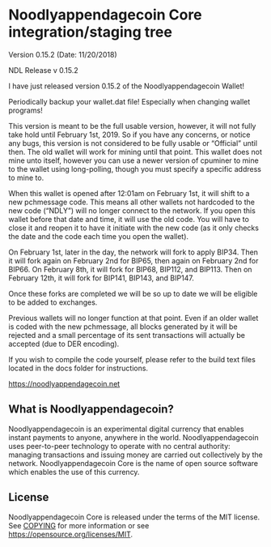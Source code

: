 Noodlyappendagecoin Core integration/staging tree
=====================================

Version 0.15.2 (Date: 11/20/2018)

NDL Release v 0.15.2

I have just released version 0.15.2 of the Noodlyappendagecoin Wallet!

Periodically backup your wallet.dat file!  Especially when changing wallet programs!

This version is meant to be the full usable version, however, it will not fully take hold until February 1st, 2019.  So if you have any concerns, or notice any bugs, this version is not considered to be fully usable or “Official” until then.
The old wallet will work for mining until that point.  This wallet does not mine unto itself, however you can use a newer version of cpuminer to mine to the wallet using long-polling, though you must specify a specific address to mine to.

When this wallet is opened after 12:01am on February 1st, it will shift to a new pchmessage code.  This means all other wallets not hardcoded to the new code (“NDLY”) will no longer connect to the network.  If you open this wallet before that date and time, it will use the old code.  You will have to close it and reopen it to have it initiate with the new code (as it only checks the date and the code each time you open the wallet).

On February 1st, later in the day, the network will fork to apply BIP34. Then it will fork again on February 2nd for BIP65, then again on February 2nd for BIP66.  On February 8th, it will fork for BIP68, BIP112, and BIP113.  Then on February 12th, it will fork for BIP141, BIP143, and BIP147.  

Once these forks are completed we will be so up to date we will be eligible to be added to exchanges.

Previous wallets will no longer function at that point.   Even if an older wallet is coded with the new pchmessage, all blocks generated by it will be rejected and a small percentage of its sent transactions will actually be accepted (due to DER encoding).

If you wish to compile the code yourself, please refer to the build text files located in the docs folder for instructions.


https://noodlyappendagecoin.net

What is Noodlyappendagecoin?
----------------

Noodlyappendagecoin is an experimental digital currency that enables instant payments to
anyone, anywhere in the world. Noodlyappendagecoin uses peer-to-peer technology to operate
with no central authority: managing transactions and issuing money are carried
out collectively by the network. Noodlyappendagecoin Core is the name of open source
software which enables the use of this currency.

License
-------

Noodlyappendagecoin Core is released under the terms of the MIT license. See [COPYING](COPYING) for more
information or see https://opensource.org/licenses/MIT.


